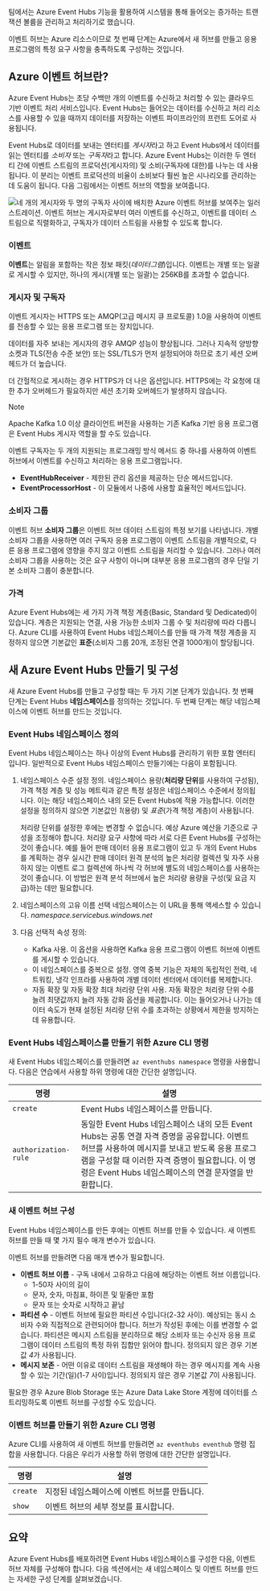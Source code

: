 팀에서는 Azure Event Hubs 기능을 활용하여 시스템을 통해 들어오는 증가하는 트랜잭션 볼륨을 관리하고 처리하기로 했습니다.

이벤트 허브는 Azure 리소스이므로 첫 번째 단계는 Azure에서 새 허브를 만들고 응용 프로그램의 특정 요구 사항을 충족하도록 구성하는 것입니다.

## <a name="what-is-an-azure-event-hub"></a>Azure 이벤트 허브란?

Azure Event Hubs는 초당 수백만 개의 이벤트를 수신하고 처리할 수 있는 클라우드 기반 이벤트 처리 서비스입니다. Event Hubs는 들어오는 데이터를 수신하고 처리 리소스를 사용할 수 있을 때까지 데이터를 저장하는 이벤트 파이프라인의 프런트 도어로 사용됩니다.

Event Hubs로 데이터를 보내는 엔터티를 *게시자*라고 하고 Event Hubs에서 데이터를 읽는 엔터티를 *소비자* 또는 *구독자*라고 합니다. Azure Event Hubs는 이러한 두 엔터티 간에 이벤트 스트림의 프로덕션(게시자의) 및 소비(구독자에 대한)를 나누는 데 사용됩니다. 이 분리는 이벤트 프로덕션의 비율이 소비보다 훨씬 높은 시나리오를 관리하는 데 도움이 됩니다. 다음 그림에서는 이벤트 허브의 역할을 보여줍니다.

![네 개의 게시자와 두 명의 구독자 사이에 배치한 Azure 이벤트 허브를 보여주는 일러스트레이션. 이벤트 허브는 게시자로부터 여러 이벤트를 수신하고, 이벤트를 데이터 스트림으로 직렬화하고, 구독자가 데이터 스트림을 사용할 수 있도록 합니다.](../media/2-event-hub-overview.png)

### <a name="events"></a>이벤트

**이벤트**는 알림을 포함하는 작은 정보 패킷(*데이터그램*)입니다. 이벤트는 개별 또는 일괄로 게시할 수 있지만, 하나의 게시(개별 또는 일괄)는 256KB를 초과할 수 없습니다.

### <a name="publishers-and-subscribers"></a>게시자 및 구독자

이벤트 게시자는 HTTPS 또는 AMQP(고급 메시지 큐 프로토콜) 1.0을 사용하여 이벤트를 전송할 수 있는 응용 프로그램 또는 장치입니다.

데이터를 자주 보내는 게시자의 경우 AMQP 성능이 향상됩니다. 그러나 지속적 양방향 소켓과 TLS(전송 수준 보안) 또는 SSL/TLS가 먼저 설정되어야 하므로 초기 세션 오버헤드가 더 높습니다. 

더 간헐적으로 게시하는 경우 HTTPS가 더 나은 옵션입니다. HTTPS에는 각 요청에 대한 추가 오버헤드가 필요하지만 세션 초기화 오버헤드가 발생하지 않습니다.

> [!NOTE] 
> Apache Kafka 1.0 이상 클라이언트 버전을 사용하는 기존 Kafka 기반 응용 프로그램은 Event Hubs 게시자 역할을 할 수도 있습니다.

이벤트 구독자는 두 개의 지원되는 프로그래밍 방식 메서드 중 하나를 사용하여 이벤트 허브에서 이벤트를 수신하고 처리하는 응용 프로그램입니다.

- **EventHubReceiver** - 제한된 관리 옵션을 제공하는 단순 메서드입니다.
- **EventProcessorHost** - 이 모듈에서 나중에 사용할 효율적인 메서드입니다.

### <a name="consumer-groups"></a>소비자 그룹

이벤트 허브 **소비자 그룹**은 이벤트 허브 데이터 스트림의 특정 보기를 나타냅니다. 개별 소비자 그룹을 사용하면 여러 구독자 응용 프로그램이 이벤트 스트림을 개별적으로, 다른 응용 프로그램에 영향을 주지 않고 이벤트 스트림을 처리할 수 있습니다. 그러나 여러 소비자 그룹을 사용하는 것은 요구 사항이 아니며 대부분 응용 프로그램의 경우 단일 기본 소비자 그룹이 충분합니다.

### <a name="pricing"></a>가격

Azure Event Hubs에는 세 가지 가격 책정 계층(Basic, Standard 및 Dedicated)이 있습니다. 계층은 지원되는 연결, 사용 가능한 소비자 그룹 수 및 처리량에 따라 다릅니다. Azure CLI를 사용하여 Event Hubs 네임스페이스를 만들 때 가격 책정 계층을 지정하지 않으면 기본값인 **표준**(소비자 그룹 20개, 조정된 연결 1000개)이 할당됩니다.

## <a name="creating-and-configuring-a-new-azure-event-hubs"></a>새 Azure Event Hubs 만들기 및 구성

새 Azure Event Hubs를 만들고 구성할 때는 두 가지 기본 단계가 있습니다. 첫 번째 단계는 Event Hubs **네임스페이스**를 정의하는 것입니다. 두 번째 단계는 해당 네임스페이스에 이벤트 허브를 만드는 것입니다.

### <a name="defining-an-event-hubs-namespace"></a>Event Hubs 네임스페이스 정의

Event Hubs 네임스페이스는 하나 이상의 Event Hubs를 관리하기 위한 포함 엔터티입니다. 일반적으로 Event Hubs 네임스페이스 만들기에는 다음이 포함됩니다.

1. 네임스페이스 수준 설정 정의. 네임스페이스 용량(**처리량 단위**를 사용하여 구성됨), 가격 책정 계층 및 성능 메트릭과 같은 특정 설정은 네임스페이스 수준에서 정의됩니다. 이는 해당 네임스페이스 내의 모든 Event Hubs에 적용 가능합니다. 이러한 설정을 정의하지 않으면 기본값인 *1*(용량) 및 *표준*(가격 책정 계층)이 사용됩니다.

    처리량 단위를 설정한 후에는 변경할 수 없습니다. 예상 Azure 예산을 기준으로 구성을 조정해야 합니다. 처리량 요구 사항에 따라 서로 다른 Event Hubs를 구성하는 것이 좋습니다. 예를 들어 판매 데이터 응용 프로그램이 있고 두 개의 Event Hubs를 계획하는 경우 실시간 판매 데이터 원격 분석의 높은 처리량 컬렉션 및 자주 사용하지 않는 이벤트 로그 컬렉션에 하나씩 각 허브에 별도의 네임스페이스를 사용하는 것이 좋습니다. 이 방법은 원격 분석 허브에서 높은 처리량 용량을 구성(및 요금 지급)하는 데만 필요합니다.

1. 네임스페이스의 고유 이름 선택 네임스페이스는 이 URL을 통해 액세스할 수 있습니다. *_namespace_.servicebus.windows.net*

1. 다음 선택적 속성 정의:

    - Kafka 사용. 이 옵션을 사용하면 Kafka 응용 프로그램이 이벤트 허브에 이벤트를 게시할 수 있습니다.
    - 이 네임스페이스를 중복으로 설정. 영역 중복 기능은 자체의 독립적인 전력, 네트워킹, 냉각 인프라를 사용하여 개별 데이터 센터에서 데이터를 복제합니다.
    - 자동 확장 및 자동 확장 최대 처리량 단위 사용. 자동 확장은 처리량 단위 수를 늘려 최댓값까지 늘려 자동 강화 옵션을 제공합니다. 이는 들어오거나 나가는 데이터 속도가 현재 설정된 처리량 단위 수를 초과하는 상황에서 제한을 방지하는 데 유용합니다.

### <a name="azure-cli-commands-for-creating-an-event-hubs-namespace"></a>Event Hubs 네임스페이스를 만들기 위한 Azure CLI 명령

새 Event Hubs 네임스페이스를 만들려면 `az eventhubs namespace` 명령을 사용합니다. 다음은 연습에서 사용할 하위 명령에 대한 간단한 설명입니다.

| 명령 | 설명 |
|---------|-------------|
| `create` | Event Hubs 네임스페이스를 만듭니다. |
| `authorization-rule` | 동일한 Event Hubs 네임스페이스 내의 모든 Event Hubs는 공통 연결 자격 증명을 공유합니다. 이벤트 허브를 사용하여 메시지를 보내고 받도록 응용 프로그램을 구성할 때 이러한 자격 증명이 필요합니다. 이 명령은 Event Hubs 네임스페이스의 연결 문자열을 반환합니다. |

### <a name="configuring-a-new-event-hub"></a>새 이벤트 허브 구성

Event Hubs 네임스페이스를 만든 후에는 이벤트 허브를 만들 수 있습니다. 새 이벤트 허브를 만들 때 몇 가지 필수 매개 변수가 있습니다.

이벤트 허브를 만들려면 다음 매개 변수가 필요합니다.

- **이벤트 허브 이름** - 구독 내에서 고유하고 다음에 해당하는 이벤트 허브 이름입니다.
  - 1-50자 사이의 길이
  - 문자, 숫자, 마침표, 하이픈 및 밑줄만 포함
  - 문자 또는 숫자로 시작하고 끝남
- **파티션 수** - 이벤트 허브에 필요한 파티션 수입니다(2-32 사이). 예상되는 동시 소비자 수와 직접적으로 관련되어야 합니다. 허브가 작성된 후에는 이를 변경할 수 없습니다. 파티션은 메시지 스트림을 분리하므로 해당 소비자 또는 수신자 응용 프로그램이 데이터 스트림의 특정 하위 집합만 읽어야 합니다. 정의되지 않은 경우 기본값 *4*가 사용됩니다.
- **메시지 보존** - 어떤 이유로 데이터 스트림을 재생해야 하는 경우 메시지를 계속 사용할 수 있는 기간(일)(1-7 사이)입니다. 정의되지 않은 경우 기본값 *7*이 사용됩니다.

필요한 경우 Azure Blob Storage 또는 Azure Data Lake Store 계정에 데이터를 스트리밍하도록 이벤트 허브를 구성할 수도 있습니다.

### <a name="azure-cli-commands-for-creating-an-event-hub"></a>이벤트 허브를 만들기 위한 Azure CLI 명령

Azure CLI를 사용하여 새 이벤트 허브를 만들려면 `az eventhubs eventhub` 명령 집합을 사용합니다. 다음은 우리가 사용할 하위 명령에 대한 간단한 설명입니다.

| 명령 | 설명 |
|---------|-------------|
| `create` | 지정된 네임스페이스에 이벤트 허브를 만듭니다. |
| `show` | 이벤트 허브의 세부 정보를 표시합니다. |

## <a name="summary"></a>요약

Azure Event Hubs를 배포하려면 Event Hubs 네임스페이스를 구성한 다음, 이벤트 허브 자체를 구성해야 합니다. 다음 섹션에서는 새 네임스페이스 및 이벤트 허브를 만드는 자세한 구성 단계를 살펴보겠습니다.